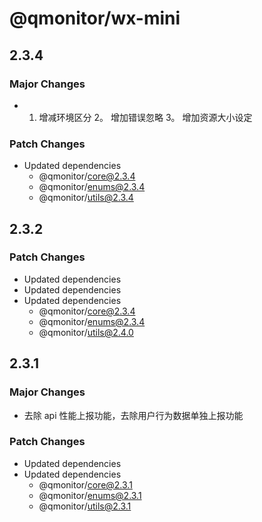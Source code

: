 # @qmonitor/wx-mini

## 2.3.4

### Major Changes

-   1. 增减环境区分 2。 增加错误忽略 3。 增加资源大小设定

### Patch Changes

-   Updated dependencies
    -   @qmonitor/core@2.3.4
    -   @qmonitor/enums@2.3.4
    -   @qmonitor/utils@2.3.4

## 2.3.2

### Patch Changes

-   Updated dependencies
-   Updated dependencies
-   Updated dependencies
    -   @qmonitor/core@2.3.4
    -   @qmonitor/enums@2.3.4
    -   @qmonitor/utils@2.4.0

## 2.3.1

### Major Changes

-   去除 api 性能上报功能，去除用户行为数据单独上报功能

### Patch Changes

-   Updated dependencies
-   Updated dependencies
    -   @qmonitor/core@2.3.1
    -   @qmonitor/enums@2.3.1
    -   @qmonitor/utils@2.3.1
